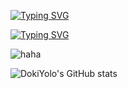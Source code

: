 [![Typing SVG](https://readme-typing-svg.demolab.com?font=Fira+Code&weight=600&size=25&pause=1000&color=F73FA1&center=true&vCenter=true&repeat=false&width=435&lines=DokiYolo)](https://git.io/typing-svg)

[![Typing SVG](https://readme-typing-svg.demolab.com?font=Fira+Code&weight=600&size=23&pause=1000&color=F73FA1&center=true&vCenter=true&repeat=false&width=435&lines=Worst+Java+Engineer+Ever)](https://git.io/typing-svg)

![haha](https://static.marketup.cn/marketup/company/151/2022/1129/cu/2809847835962369/20221129115357519-z72m99lmua3e.jfif) 

![DokiYolo's GitHub stats](https://github-readme-stats.vercel.app/api?username=DokiYoloo&theme=monokai&show_icons=true&hide=issues,stars)

